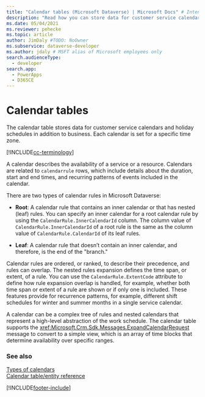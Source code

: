 ```yaml
---
title: "Calendar tables (Microsoft Dataverse) | Microsoft Docs" # Intent and product brand in a unique string of 43-59 chars including spaces
description: "Read how you can store data for customer service calendars and holiday schedules using calendar tables." # 115-145 characters including spaces. This abstract displays in the search result.
ms.date: 05/04/2021
ms.reviewer: pehecke
ms.topic: article
author: JimDaly #TODO: NoOwner
ms.subservice: dataverse-developer
ms.author: jdaly # MSFT alias of Microsoft employees only
search.audienceType: 
  - developer
search.app: 
  - PowerApps
  - D365CE
---
```

# Calendar tables

The calendar table stores data for customer service calendars and holiday schedules in addition to business. Each calendar is set for a specific time zone. 

[!INCLUDE[cc-terminology](includes/cc-terminology.md)]
  
A calendar describes the availability of a service or a resource. Calendars are related to `calendarrule` rows, which include details about the duration, start and end times, and recurring patterns of events included in the calendar.  
  
 There are two types of calendar rules in Microsoft Dataverse:  
  
- **Root**: A calendar rule that contains an inner calendar or that has nested (leaf) rules. You can specify an inner calendar for a root calendar rule by using the `CalendarRule.InnerCalendarId` column. The column value of `CalendarRule.InnerCalendarId` of a root rule is the same as the column value of `CalendarRule.CalendarId` of its leaf rules.  
  
- **Leaf**: A calendar rule that doesn’t contain an inner calendar, and therefore, is the end of the "branch."  
  
 Calendar rules are ordered, or ranked, to describe their precedence, and rules can overlap. The nested rules expansion defines the time span, or extent, of a rule. You can use the `CalendarRule.ExtentCode` attribute to define how rule expansion overlap is handled, for example, whether both time span or extent of a rule are shown or if only one is included. These features provide for recurrence patterns, for example, different shift schedules for winter and summer months in a single service calendar.  
  
 A calendar can be a complex tree of rules and nested calendars that represent a high-level abstraction of the work schedule. The calendar table supports the <xref:Microsoft.Crm.Sdk.Messages.ExpandCalendarRequest> message to convert to a simple view, which is an array of time blocks that determine availability over specific ranges.  
  
### See also

[Types of calendars](types-calendars.md)<br />
[Calendar table/entity reference](reference/entities/calendar.md)



[!INCLUDE[footer-include](../../includes/footer-banner.md)]
